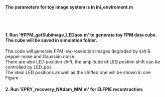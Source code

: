 #### The parameters for toy image system is in ini_enviroment.m <br>
<br>
<br>

#### 1. Run 'ffFPM_getSubimage_LEDpos.m' to generate toy FPM data cube. The cube will be saved in simulation folder. <br>

The code will generate FPM low-resolution images degraded by salt & pepper noise and Gaussian noise. <br>
There are also LED position shift, the amplitude of LED postion shift can be controlled by LED_pos. <br>
The ideal LED positions as well as the shifted one will be shown in one Figure.

#### 2. Run 'EPRY_recovery_NAdam_MM.m' for ELFPIE recontruction. <br>
